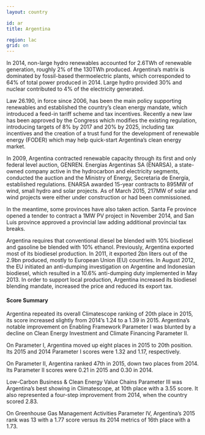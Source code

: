 ```yaml
---
layout: country

id: ar
title: Argentina

region: lac
grid: on
---
```


In 2014, non-large hydro renewables accounted for 2.6TWh of renewable generation, roughly 2% of the 130TWh produced. Argentina’s matrix is dominated by fossil-based thermoelectric plants, which corresponded to 64% of total power produced in 2014. Large hydro provided 30% and nuclear contributed to 4% of the electricity generated.

Law 26.190, in force since 2006, has been the main policy supporting renewables and established the country’s clean energy mandate, which introduced a feed-in tariff scheme and tax incentives. Recently a new law has been approved by the Congress which modifies the existing regulation, introducing targets of 8% by 2017 and 20% by 2025, including tax incentives and the creation of a trust fund for the development of renewable energy (FODER) which may help quick-start Argentina’s clean energy market. 

In 2009, Argentina contracted renewable capacity through its first and only federal level auction, GENREN. Energías Argentinas SA (ENARSA), a state-owned company active in the hydrocarbon and electricity segments, conducted the auction and the Ministry of Energy, Secretaria de Energía, established regulations. ENARSA awarded 15-year contracts to 895MW of wind, small hydro and solar projects. As of March 2015, 217MW of solar and wind projects were either under construction or had been commissioned.

In the meantime, some provinces have also taken action. Santa Fe province opened a tender to contract a 1MW PV project in November 2014, and San Luis province approved a provincial law adding additional provincial tax breaks. 

Argentina requires that conventional diesel be blended with 10% biodiesel and gasoline be blended with 10% ethanol. Previously, Argentina exported most of its biodiesel production. In 2011, it exported 2bn liters out of the 2.9bn produced, mostly to European Union (EU) countries. In August 2012, the EU initiated an anti-dumping investigation on Argentine and Indonesian biodiesel, which resulted in a 10.6% anti-dumping duty implemented in May 2013. In order to support local production, Argentina increased its biodiesel blending mandate, increased the price and reduced its export tax.

#### Score Summary

Argentina repeated its overall Climatescope ranking of 20th place in 2015, its score increased slightly from 2014’s 1.24 to a 1.39 in 2015. Argentina’s notable improvement on Enabling Framework Parameter I was blunted by a decline on Clean Energy Investment and Climate Financing Parameter II. 

On Parameter I, Argentina moved up eight places in 2015 to 20th position. Its 2015 and 2014 Parameter I scores were 1.32 and 1.17, respectively.

On Parameter II, Argentina ranked 47th in 2015, down two places from 2014. Its Parameter II scores were 0.21 in 2015 and 0.30 in 2014. 

Low-Carbon Business & Clean Energy Value Chains Parameter III was Argentina’s best showing in Climatescope, at 10th place with a 3.55 score. It also represented a four-step improvement from 2014, when the country scored 2.83. 

On Greenhouse Gas Management Activities Parameter IV, Argentina’s 2015 rank was 13 with a 1.77 score versus its 2014 metrics of 16th place with a 1.73.

